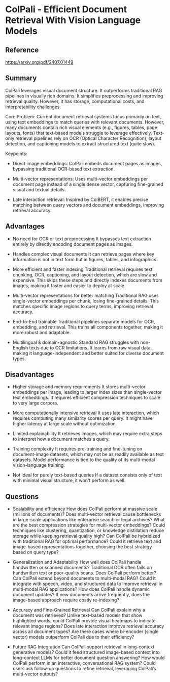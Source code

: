 # ColPali - Efficient Document Retrieval With Vision Language Models
## Reference

https://arxiv.org/pdf/2407.01449

## Summary

ColPali leverages visual document structure. It outperforms traditional RAG pipelines in visually rich domains.
It simplifies preprocessing and improving retrieval quality. However, it has storage, computational costs, and interpretability challenges.

Core Problem:
Current document retrieval systems focus primarily on text, using text embeddings to match queries with relevant documents. However, many documents contain rich visual elements (e.g., figures, tables, page layouts, fonts) that text-based models struggle to leverage effectively. Text-only retrieval pipelines rely on OCR (Optical Character Recognition), layout detection, and captioning models to extract structured text (quite slow).

Keypoints:
- Direct image embeddings:
	ColPali embeds document pages as images, bypassing traditional OCR-based text extraction.

- Multi-vector representations:
	Uses multi-vector embeddings per document page instead of a single dense vector, capturing fine-grained visual and textual details.

- Late interaction retrieval:
	Inspired by ColBERT, it enables precise matching between query vectors and document embeddings, improving retrieval accuracy.

## Advantages

- No need for OCR or text preprocessing
It bypasses text extraction entirely by directly encoding document pages as images.

- Handles complex visual documents
It can retrieve pages where key information is not in text form but in figures, tables, and infographics.

- More efficient and faster indexing
Traditional retrieval requires text chunking, OCR, captioning, and layout detection, which are slow and expensive.
This skips these steps and directly indexes documents from images, making it faster and easier to deploy at scale.

- Multi-vector representations for better matching
Traditional RAG uses single-vector embeddings per chunk, losing fine-grained details.
This matches specific image regions to query terms, improving retrieval accuracy.

- End-to-End trainable
Traditional pipelines separate models for OCR, embedding, and retrieval.
This trains all components together, making it more robust and adaptable.

- Multilingual & domain-agnostic
Standard RAG struggles with non-English texts due to OCR limitations.
It learns from raw visual data, making it language-independent and better suited for diverse document types.


## Disadvantages

- Higher storage and memory requirements
It stores multi-vector embeddings per image, leading to larger index sizes than single-vector text embeddings.
It requires efficient compression techniques to scale to very large corpora.

- More computationally intensive retrieval
It uses late interaction, which requires computing many similarity scores per query.
It might have higher latency at large scale without optimization.

- Limited explainability
It retrieves images, which may require extra steps to interpret how a document matches a query.

- Training complexity
It requires pre-training and fine-tuning on document-image datasets, which may not be as readily available as text datasets.
Model performance is tied to the quality of its multi-modal vision-language training.

- Not ideal for purely text-based queries
If a dataset consists only of text with minimal visual structure, it won't perform as well.

## Questions

- Scalability and efficiency
How does ColPali perform at massive scale (millions of documents)?
Does multi-vector retrieval cause bottlenecks in large-scale applications like enterprise search or legal archives?
What are the best compression strategies for multi-vector embeddings?
Could techniques like clustering, quantization, or knowledge distillation reduce storage while keeping retrieval quality high?
Can ColPali be hybridized with traditional RAG for optimal performance?
Could it retrieve text and image-based representations together, choosing the best strategy based on query type?

- Generalization and Adaptability
How well does ColPali handle handwritten or scanned documents?
Traditional OCR often fails on handwritten text or poor-quality scans. Does ColPali perform better?
Can ColPali extend beyond documents to multi-modal RAG?
Could it integrate with speech, video, and structured data to improve retrieval in multi-modal RAG applications?
How does ColPali handle dynamic document updates?
If new documents arrive frequently, does the image-based approach require costly re-indexing?

- Accuracy and Fine-Grained Retrieval
Can ColPali explain why a document was retrieved?
Unlike text-based models that show highlighted words, could ColPali provide visual heatmaps to indicate relevant image regions?
Does late interaction improve retrieval accuracy across all document types?
Are there cases where bi-encoder (single vector) models outperform ColPali due to their efficiency?

- Future RAG Integration
Can ColPali support retrieval in long-context generative models?
Could it feed structured image-based context into long-context LLMs for better document question answering?
How would ColPali perform in an interactive, conversational RAG system?
Could users ask follow-up questions to refine retrieval, leveraging ColPali’s multi-vector outputs?
